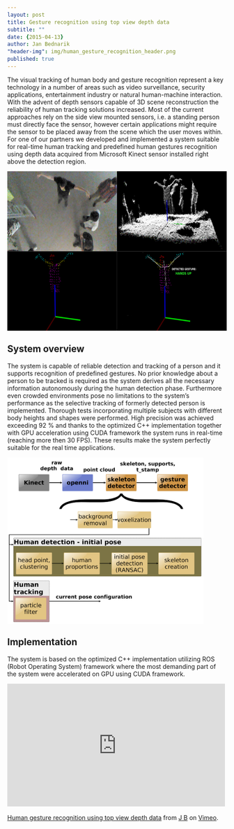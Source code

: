 ```yaml
---
layout: post
title: Gesture recognition using top view depth data
subtitle: ""
date: {2015-04-13}
author: Jan Bednarik
"header-img": img/human_gesture_recognition_header.png
published: true
---
```


<p>The visual tracking of human body and gesture recognition represent a key technology in a number of areas such as video surveillance, security applications, entertainment industry or natural human-machine interaction. With the advent of depth sensors capable of 3D scene reconstruction the reliability of human tracking solutions increased. Most of the current approaches rely on the side view mounted sensors, i.e. a standing person must directly face the sensor, however certain applications might require the sensor to be placed away from the scene which the user moves within. For one of our partners we developed and implemented a system suitable for real-time human tracking and predefined human gestures recognition using depth data acquired from Microsoft Kinect sensor installed right above the detection region.</p>

<div>
  <a href="/img/2015-04-15-hum_gest_rec/tracking.png">
  <img style="display: block; margin-left: auto; margin-right: auto" src="/img/2015-04-15-hum_gest_rec/tracking.png" alt="System architecture" width="650" height="365" align="middle">
  </a>
</div>

<h2>System overview</h2>

<p>The system is capable of reliable detection and tracking of a person and it supports recognition of predefined gestures. No prior knowledge about a person to be tracked is required as the system derives all the necessary information autonomously during the human detection phase. Furthermore even crowded environments pose no limitations to the system’s performance as the selective tracking of formerly detected person is implemented. Thorough tests incorporating multiple subjects with different body heights and shapes were performed. High precision was achieved exceeding 92 % and thanks to the optimized C++ implementation together with GPU acceleration using CUDA framework the system runs in real-time (reaching more then 30 FPS). These results make the system perfectly suitable for the real time applications.</p>
<p>
  <a href="/img/2015-04-15-hum_gest_rec/system_architecture.png">
  <img src="/img/2015-04-15-hum_gest_rec/system_architecture.png" alt="System architecture" width="450" height="381" align="middle">
  </a>
</p>

<h2>Implementation</h2>

<p>The system is based on the optimized C++ implementation utilizing ROS (Robot Operating System) framework where the most demanding part of the system were accelerated on GPU using CUDA framework.</p>

<iframe src="https://player.vimeo.com/video/144561041" width="500" height="281" frameborder="0" webkitallowfullscreen mozallowfullscreen allowfullscreen></iframe> <p><a href="https://vimeo.com/144561041">Human gesture recognition using top view depth data</a> from <a href="https://vimeo.com/user34095639">J B</a> on <a href="https://vimeo.com">Vimeo</a>.</p>
